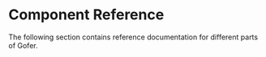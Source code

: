 # Component Reference

The following section contains reference documentation for different parts of Gofer.
